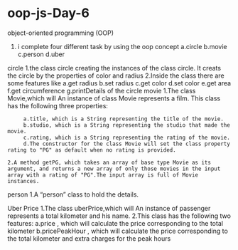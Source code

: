 # oop-js-Day-6

object-oriented programming (OOP) 
1. i complete four different task by using the oop concept
   a.circle
   b.movie
   c.person
   d.uber

circle
    1.the class circle creating the instances of the class circle. It creats the circle by the properties of color and radius
    2.Inside the class there are some features like
                              a.get radius
                              b.set radius
                              c.get color
                              d.set color
                              e.get area
                              f.get circumference
                              g.printDetails of the circle
movie
   1.The class Movie,which will An instance of class Movie represents a film. This class has the following three properties:

         a.title, which is a String representing the title of the movie.
         b.studio, which is a String representing the studio that made the movie.
         c.rating, which is a String representing the rating of the movie.
         d.The constructor for the class Movie will set the class property rating to "PG" as default when no rating is provided.
    
    2.A method getPG, which takes an array of base type Movie as its argument, and returns a new array of only those movies in the input array with a rating of "PG".The input array is full of Movie instances.


person
    1.A “person” class to hold the details.
    
Uber Price
    1.The class uberPrice,which will An instance of passenger represents a total kilometer and his name. 
    2.This class has the following two features:
             a.price , which will calculate the price corresponding to the total kilometer
             b.pricePeakHour , which will calculate the price corresponding to the total kilometer and extra charges for the peak hours
  

                          
   
